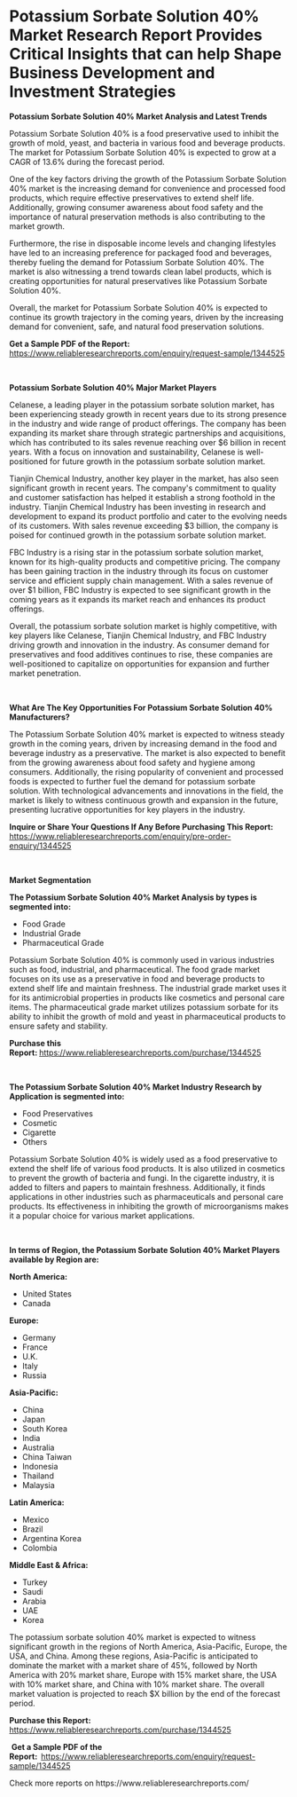 <p><h1>Potassium Sorbate Solution 40% Market Research Report Provides Critical Insights that can help Shape Business Development and Investment Strategies</h1></p><p><strong>Potassium Sorbate Solution 40% Market Analysis and Latest Trends</strong></p>
<p><p>Potassium Sorbate Solution 40% is a food preservative used to inhibit the growth of mold, yeast, and bacteria in various food and beverage products. The market for Potassium Sorbate Solution 40% is expected to grow at a CAGR of 13.6% during the forecast period. </p><p>One of the key factors driving the growth of the Potassium Sorbate Solution 40% market is the increasing demand for convenience and processed food products, which require effective preservatives to extend shelf life. Additionally, growing consumer awareness about food safety and the importance of natural preservation methods is also contributing to the market growth.</p><p>Furthermore, the rise in disposable income levels and changing lifestyles have led to an increasing preference for packaged food and beverages, thereby fueling the demand for Potassium Sorbate Solution 40%. The market is also witnessing a trend towards clean label products, which is creating opportunities for natural preservatives like Potassium Sorbate Solution 40%.</p><p>Overall, the market for Potassium Sorbate Solution 40% is expected to continue its growth trajectory in the coming years, driven by the increasing demand for convenient, safe, and natural food preservation solutions.</p></p>
<p><strong>Get a Sample PDF of the Report:&nbsp;</strong> <a href="https://www.reliableresearchreports.com/enquiry/request-sample/1344525">https://www.reliableresearchreports.com/enquiry/request-sample/1344525</a></p>
<p>&nbsp;</p>
<p><strong>Potassium Sorbate Solution 40% Major Market Players</strong></p>
<p><p>Celanese, a leading player in the potassium sorbate solution market, has been experiencing steady growth in recent years due to its strong presence in the industry and wide range of product offerings. The company has been expanding its market share through strategic partnerships and acquisitions, which has contributed to its sales revenue reaching over $6 billion in recent years. With a focus on innovation and sustainability, Celanese is well-positioned for future growth in the potassium sorbate solution market.</p><p>Tianjin Chemical Industry, another key player in the market, has also seen significant growth in recent years. The company's commitment to quality and customer satisfaction has helped it establish a strong foothold in the industry. Tianjin Chemical Industry has been investing in research and development to expand its product portfolio and cater to the evolving needs of its customers. With sales revenue exceeding $3 billion, the company is poised for continued growth in the potassium sorbate solution market.</p><p>FBC Industry is a rising star in the potassium sorbate solution market, known for its high-quality products and competitive pricing. The company has been gaining traction in the industry through its focus on customer service and efficient supply chain management. With a sales revenue of over $1 billion, FBC Industry is expected to see significant growth in the coming years as it expands its market reach and enhances its product offerings.</p><p>Overall, the potassium sorbate solution market is highly competitive, with key players like Celanese, Tianjin Chemical Industry, and FBC Industry driving growth and innovation in the industry. As consumer demand for preservatives and food additives continues to rise, these companies are well-positioned to capitalize on opportunities for expansion and further market penetration.</p></p>
<p>&nbsp;</p>
<p><strong>What Are The Key Opportunities For Potassium Sorbate Solution 40% Manufacturers?</strong></p>
<p><p>The Potassium Sorbate Solution 40% market is expected to witness steady growth in the coming years, driven by increasing demand in the food and beverage industry as a preservative. The market is also expected to benefit from the growing awareness about food safety and hygiene among consumers. Additionally, the rising popularity of convenient and processed foods is expected to further fuel the demand for potassium sorbate solution. With technological advancements and innovations in the field, the market is likely to witness continuous growth and expansion in the future, presenting lucrative opportunities for key players in the industry.</p></p>
<p><strong>Inquire or Share Your Questions If Any Before Purchasing This Report:</strong> <a href="https://www.reliableresearchreports.com/enquiry/pre-order-enquiry/1344525">https://www.reliableresearchreports.com/enquiry/pre-order-enquiry/1344525</a></p>
<p>&nbsp;</p>
<p><strong>Market Segmentation</strong></p>
<p><strong>The Potassium Sorbate Solution 40% Market Analysis by types is segmented into:</strong></p>
<p><ul><li>Food Grade</li><li>Industrial Grade</li><li>Pharmaceutical Grade</li></ul></p>
<p><p>Potassium Sorbate Solution 40% is commonly used in various industries such as food, industrial, and pharmaceutical. The food grade market focuses on its use as a preservative in food and beverage products to extend shelf life and maintain freshness. The industrial grade market uses it for its antimicrobial properties in products like cosmetics and personal care items. The pharmaceutical grade market utilizes potassium sorbate for its ability to inhibit the growth of mold and yeast in pharmaceutical products to ensure safety and stability.</p></p>
<p><strong>Purchase this Report:&nbsp;</strong><a href="https://www.reliableresearchreports.com/purchase/1344525">https://www.reliableresearchreports.com/purchase/1344525</a></p>
<p>&nbsp;</p>
<p><strong>The Potassium Sorbate Solution 40% Market Industry Research by Application is segmented into:</strong></p>
<p><ul><li>Food Preservatives</li><li>Cosmetic</li><li>Cigarette</li><li>Others</li></ul></p>
<p><p>Potassium Sorbate Solution 40% is widely used as a food preservative to extend the shelf life of various food products. It is also utilized in cosmetics to prevent the growth of bacteria and fungi. In the cigarette industry, it is added to filters and papers to maintain freshness. Additionally, it finds applications in other industries such as pharmaceuticals and personal care products. Its effectiveness in inhibiting the growth of microorganisms makes it a popular choice for various market applications.</p></p>
<p>&nbsp;</p>
<p><strong>In terms of Region, the Potassium Sorbate Solution 40% Market Players available by Region are:</strong></p>
<p>
    <p> <strong> North America: </strong>
        <ul>
            <li>United States</li>
            <li>Canada</li>
        </ul>
        </p> 
    <p> <strong> Europe: </strong>
        <ul>
            <li>Germany</li>
            <li>France</li>
            <li>U.K.</li>
            <li>Italy</li>
            <li>Russia</li>
        </ul>
        </p> 
    <p> <strong> Asia-Pacific: </strong>
        <ul>
            <li>China</li>
            <li>Japan</li>
            <li>South Korea</li>
            <li>India</li>
            <li>Australia</li>
            <li>China Taiwan</li>
            <li>Indonesia</li>
            <li>Thailand</li>
            <li>Malaysia</li>
        </ul>
        </p> 
    <p> <strong> Latin America: </strong>
        <ul>
            <li>Mexico</li>
            <li>Brazil</li>
            <li>Argentina Korea</li>
            <li>Colombia</li>
        </ul>
        </p> 
    <p> <strong> Middle East & Africa: </strong>
        <ul>
            <li>Turkey</li>
            <li>Saudi</li>
            <li>Arabia</li>
            <li>UAE</li>
            <li>Korea</li>
        </ul>
    </p>
    </p>
<p><p>The potassium sorbate solution 40% market is expected to witness significant growth in the regions of North America, Asia-Pacific, Europe, the USA, and China. Among these regions, Asia-Pacific is anticipated to dominate the market with a market share of 45%, followed by North America with 20% market share, Europe with 15% market share, the USA with 10% market share, and China with 10% market share. The overall market valuation is projected to reach $X billion by the end of the forecast period.</p></p>
<p><strong>Purchase this Report: </strong><a href="https://www.reliableresearchreports.com/purchase/1344525">https://www.reliableresearchreports.com/purchase/1344525</a></p>
<p>&nbsp;<strong>Get a Sample PDF of the Report:&nbsp;&nbsp;</strong><a href="https://www.reliableresearchreports.com/enquiry/request-sample/1344525">https://www.reliableresearchreports.com/enquiry/request-sample/1344525</a></p>
<p><strong></strong></p>
<p>Check more reports on https://www.reliableresearchreports.com/</p>